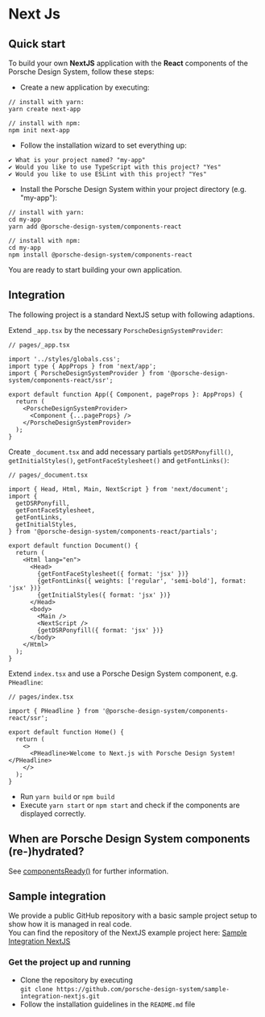 # Next Js

<TableOfContents></TableOfContents>

## Quick start

To build your own **NextJS** application with the **React** components of the Porsche Design System, follow these steps:

- Create a new application by executing:

```shell script
// install with yarn:
yarn create next-app

// install with npm:
npm init next-app
```

- Follow the installation wizard to set everything up:

```
✔ What is your project named? "my-app"
✔ Would you like to use TypeScript with this project? "Yes"
✔ Would you like to use ESLint with this project? "Yes"
```

- Install the Porsche Design System within your project directory (e.g. "my-app"):

```shell script
// install with yarn:
cd my-app
yarn add @porsche-design-system/components-react

// install with npm:
cd my-app
npm install @porsche-design-system/components-react
```

You are ready to start building your own application.

## Integration

The following project is a standard NextJS setup with following adaptions.

Extend `_app.tsx` by the necessary `PorscheDesignSystemProvider`:

```tsx
// pages/_app.tsx

import '../styles/globals.css';
import type { AppProps } from 'next/app';
import { PorscheDesignSystemProvider } from '@porsche-design-system/components-react/ssr';

export default function App({ Component, pageProps }: AppProps) {
  return (
    <PorscheDesignSystemProvider>
      <Component {...pageProps} />
    </PorscheDesignSystemProvider>
  );
}
```

Create `_document.tsx` and add necessary partials `getDSRPonyfill()`, `getInitialStyles()`, `getFontFaceStylesheet()`
and `getFontLinks()`:

```tsx
// pages/_document.tsx

import { Head, Html, Main, NextScript } from 'next/document';
import {
  getDSRPonyfill,
  getFontFaceStylesheet,
  getFontLinks,
  getInitialStyles,
} from '@porsche-design-system/components-react/partials';

export default function Document() {
  return (
    <Html lang="en">
      <Head>
        {getFontFaceStylesheet({ format: 'jsx' })}
        {getFontLinks({ weights: ['regular', 'semi-bold'], format: 'jsx' })}
        {getInitialStyles({ format: 'jsx' })}
      </Head>
      <body>
        <Main />
        <NextScript />
        {getDSRPonyfill({ format: 'jsx' })}
      </body>
    </Html>
  );
}
```

Extend `index.tsx` and use a Porsche Design System component, e.g. `PHeadline`:

```tsx
// pages/index.tsx

import { PHeadline } from '@porsche-design-system/components-react/ssr';

export default function Home() {
  return (
    <>
      <PHeadline>Welcome to Next.js with Porsche Design System!</PHeadline>
    </>
  );
}
```

- Run `yarn build` or `npm build`
- Execute `yarn start` or `npm start` and check if the components are displayed correctly.

## When are Porsche Design System components (re-)hydrated?

See [componentsReady()](helpers/components-ready) for further information.

## Sample integration

We provide a public GitHub repository with a basic sample project setup to show how it is managed in real code.  
You can find the repository of the NextJS example project here:
[Sample Integration NextJS](https://github.com/porsche-design-system/sample-integration-nextjs)

### Get the project up and running

- Clone the repository by executing  
  `git clone https://github.com/porsche-design-system/sample-integration-nextjs.git`
- Follow the installation guidelines in the `README.md` file
